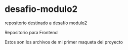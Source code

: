 # desafio-modulo2
repositorio destinado a desafío modulo2

Repositorio para Frontend

Estos son los archivos de mi primer maqueta del proyecto
